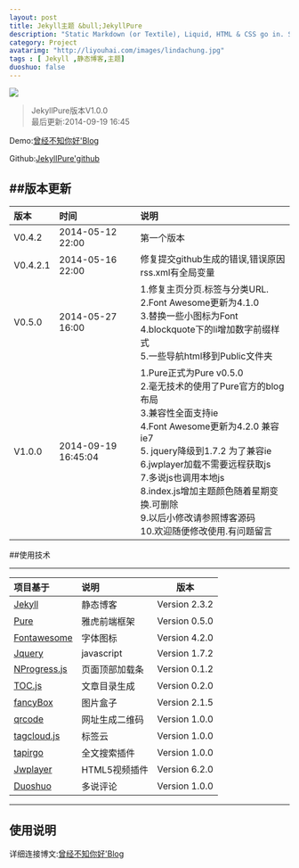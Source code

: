 ```yaml
---
layout: post
title: Jekyll主题 &bull;JekyllPure
description: "Static Markdown (or Textile), Liquid, HTML & CSS go in. Static sites come out ready for deployment. Jekyll template guide,JekyllPure是一个基于jekyll主题,集成了各种方便的插件,以及简洁的页面"
category: Project
avatarimg: "http://liyouhai.com/images/lindachung.jpg"
tags : [ Jekyll ,静态博客,主题]
duoshuo: false
---
```


![](http://liyouhai.qiniudn.com/2014-05-11-opensource-jekyll-theme-jekyllpure.jpg/top)
> JekyllPure版本V1.0.0 <br>
> 最后更新:2014-09-19 16:45
<!-- more -->
Demo:[曾经不知你好'Blog](http://liyouhai.com/)

Github:[JekyllPure'github](https://github.com/liyouhai/JekyllPure)

##版本更新
----------
|版本   | 时间  | 说明|
| :-------- | :--------| :------ |
| V0.4.2| 2014-05-12 22:00|第一个版本  |
|V0.4.2.1| 2014-05-16 22:00|修复提交github生成的错误,错误原因rss.xml有全局变量|
|V0.5.0|2014-05-27 16:00|1.修复主页分页.标签与分类URL.<br>2.Font Awesome更新为4.1.0<br> 3.替换一些小图标为Font<br> 4.blockquote下的li增加数字前缀样式<br>5.一些导航html移到Public文件夹<br>|
|V1.0.0|2014-09-19 16:45:04| 1.Pure正式为Pure v0.5.0 <br> 2.毫无技术的使用了Pure官方的blog布局 <br> 3.兼容性全面支持ie <br> 4.Font Awesome更新为4.2.0 兼容ie7<br>  5. jquery降级到1.7.2 为了兼容ie <br> 6.jwplayer加载不需要远程获取js<br> 7.多说js也调用本地js <br>  8.index.js增加主题颜色随着星期变换.可删除<br> 9.以后小修改请参照博客源码<br>10.欢迎随便修改使用.有问题留言|
##使用技术

----------
|项目基于   | 说明  | 版本 |
| :-------- | :--------| :--: |
|[Jekyll](http://jekyllrb.com/)  |静态博客| Version 2.3.2|
|[Pure](http://purecss.io/)     | 雅虎前端框架|Version 0.5.0|
|[Fontawesome](http://fontawesome.io/)     |字体图标| Version 4.2.0|
|[Jquery](http://jquery.com/)|javascript|Version 1.7.2|
|[NProgress.js](http://ricostacruz.com/nprogress/)|页面顶部加载条|Version 0.1.2|
|[TOC.js](http://projects.jga.me/toc)|文章目录生成|Version 0.2.0|
|[fancyBox](http://fancybox.net/)|图片盒子|Version 2.1.5|
|[qrcode](http://jeromeetienne.github.io/jquery-qrcode/)|网址生成二维码|Version 1.0.0|
|[tagcloud.js](http://addywaddy.github.io/jquery.tagcloud.js/)|标签云|Version 1.0.0|
|[tapirgo](http://tapirgo.com/)|全文搜索插件|Version 1.0.0|
|[Jwplayer](http://www.jwplayer.com/)|HTML5视频插件|Version 6.2.0|
|[Duoshuo](http://duoshuo.com/)|多说评论|Version 1.0.0|

----------

## 使用说明

详细连接博文:[曾经不知你好'Blog](http://liyouhai.com/project/opensource-jekyll-theme-jekyllpure.html)